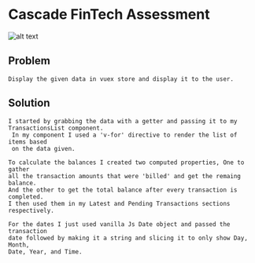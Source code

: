 # Cascade FinTech Assessment

![alt text](https://github.com/brolz/CascadeAssessment/blob/main/src/assets/screenshot.png?raw=true)

## Problem
```
Display the given data in vuex store and display it to the user.
```

## Solution
```
I started by grabbing the data with a getter and passing it to my TransactionsList component.
 In my component I used a 'v-for' directive to render the list of items based 
 on the data given.

To calculate the balances I created two computed properties, One to gather 
all the transaction amounts that were 'billed' and get the remaing balance. 
And the other to get the total balance after every transaction is completed. 
I then used them in my Latest and Pending Transactions sections respectively.

For the dates I just used vanilla Js Date object and passed the transaction 
date followed by making it a string and slicing it to only show Day, Month, 
Date, Year, and Time.
```